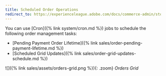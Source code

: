 ```yaml
---
title: Scheduled Order Operations
redirect_to: https://experienceleague.adobe.com/docs/commerce-admin/stores-sales/order-management/orders/order-scheduled-operations.html
---
```


You can use [Cron]({% link system/cron.md %}) jobs to schedule the following order management tasks:

- [Pending Payment Order Lifetime]({% link sales/order-pending-payment-lifetime.md %})
- [Scheduled Grid Updates]({% link sales/order-grid-updates-schedule.md %})

![]({% link sales/assets/orders-grid.png %}){: .zoom}
_Orders Grid_
